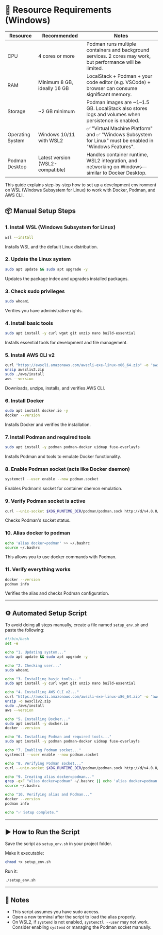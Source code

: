 
# 🧰 Resource Requirements (Windows)

| Resource         | Recommended                  | Notes                                                                                   |
|------------------|------------------------------|-----------------------------------------------------------------------------------------|
| CPU              | 4 cores or more              | Podman runs multiple containers and background services. 2 cores may work, but performance will be limited. |
| RAM              | Minimum 8 GB, ideally 16 GB  | LocalStack + Podman + your code editor (e.g. VSCode) + browser can consume significant memory. |
| Storage          | ~2 GB minimum                | Podman images are ~1–1.5 GB. LocalStack also stores logs and volumes when persistence is enabled. |
| Operating System | Windows 10/11 with WSL2      | ✅ "Virtual Machine Platform" and ✅ "Windows Subsystem for Linux" must be enabled in "Windows Features". |
| Podman Desktop   | Latest version (WSL2-compatible) | Handles container runtime, WSL2 integration, and networking on Windows—similar to Docker Desktop. |


This guide explains step-by-step how to set up a development environment on WSL (Windows Subsystem for Linux) to work with Docker, Podman, and AWS CLI.

## 📦 Manual Setup Steps

### 1. Install WSL (Windows Subsystem for Linux)
```bash
wsl --install
````

Installs WSL and the default Linux distribution.

### 2. Update the Linux system

```bash
sudo apt update && sudo apt upgrade -y
```

Updates the package index and upgrades installed packages.

### 3. Check sudo privileges

```bash
sudo whoami
```

Verifies you have administrative rights.

### 4. Install basic tools

```bash
sudo apt install -y curl wget git unzip nano build-essential
```

Installs essential tools for development and file management.

### 5. Install AWS CLI v2

```bash
curl "https://awscli.amazonaws.com/awscli-exe-linux-x86_64.zip" -o "awscliv2.zip"
unzip awscliv2.zip
sudo ./aws/install
aws --version
```

Downloads, unzips, installs, and verifies AWS CLI.

### 6. Install Docker

```bash
sudo apt install docker.io -y
docker --version
```

Installs Docker and verifies the installation.

### 7. Install Podman and required tools

```bash
sudo apt install -y podman podman-docker uidmap fuse-overlayfs
```

Installs Podman and tools to emulate Docker functionality.

### 8. Enable Podman socket (acts like Docker daemon)

```bash
systemctl --user enable --now podman.socket
```

Enables Podman’s socket for container daemon emulation.

### 9. Verify Podman socket is active

```bash
curl --unix-socket $XDG_RUNTIME_DIR/podman/podman.sock http://d/v4.0.0/libpod/info
```

Checks Podman's socket status.

### 10. Alias docker to podman

```bash
echo 'alias docker=podman' >> ~/.bashrc
source ~/.bashrc
```

This allows you to use docker commands with Podman.

### 11. Verify everything works

```bash
docker --version
podman info
```

Verifies the alias and checks Podman configuration.

---

## ⚙️ Automated Setup Script

To avoid doing all steps manually, create a file named `setup_env.sh` and paste the following:

```bash
#!/bin/bash
set -e

echo "1. Updating system..."
sudo apt update && sudo apt upgrade -y

echo "2. Checking user..."
sudo whoami

echo "3. Installing basic tools..."
sudo apt install -y curl wget git unzip nano build-essential

echo "4. Installing AWS CLI v2..."
curl "https://awscli.amazonaws.com/awscli-exe-linux-x86_64.zip" -o "awscliv2.zip"
unzip -o awscliv2.zip
sudo ./aws/install
aws --version

echo "5. Installing Docker..."
sudo apt install -y docker.io
docker --version

echo "6. Installing Podman and required tools..."
sudo apt install -y podman podman-docker uidmap fuse-overlayfs

echo "7. Enabling Podman socket..."
systemctl --user enable --now podman.socket

echo "8. Verifying Podman socket..."
curl --unix-socket $XDG_RUNTIME_DIR/podman/podman.sock http://d/v4.0.0/libpod/info

echo "9. Creating alias docker=podman..."
grep -qxF "alias docker=podman" ~/.bashrc || echo 'alias docker=podman' >> ~/.bashrc
source ~/.bashrc

echo "10. Verifying alias and Podman..."
docker --version
podman info

echo "✅ Setup complete."
```

---

## ▶️ How to Run the Script

Save the script as `setup_env.sh` in your project folder.

Make it executable:

```bash
chmod +x setup_env.sh
```

Run it:

```bash
./setup_env.sh
```

---

## 📌 Notes

* This script assumes you have sudo access.
* Open a new terminal after the script to load the alias properly.
* On WSL2, if `systemd` is not enabled, `systemctl --user` may not work. Consider enabling `systemd` or managing the Podman socket manually.

